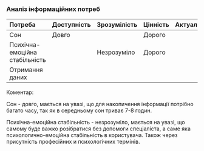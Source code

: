 ### Аналіз інформаційних потреб
|Потреба|Доступність|Зрозумілість|Цінність|Актуальність|
|:-     |:-         |:-          |:-      |:-          |
|Сон|Довго|  |Дорого|   |
|Психічна-емоційна стабільність|  |Незрозуміло|Дорого|  | 
|Отримання даних|  |   |    | |

Коментар: 

Сон - довго, мається на увазі, що для накопичення інформації потрібно багато часу, так як в середньому сон триває 7-8 годин.

Психічна-емоційна стабільність - незрозуміло, мається на увазі, що самому буде важко розібратися без допомоги спеціаліста, а саме яка психологично-емоційна стабільність в користувача. Також через присутність професійних и психологічних термінів.
